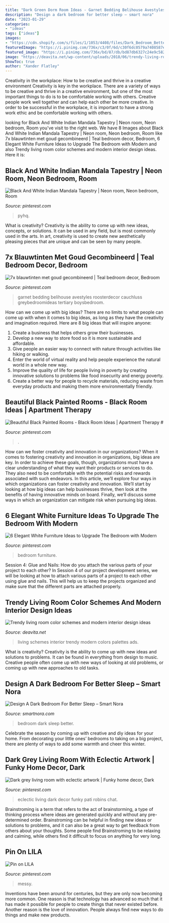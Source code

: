 ```yaml
---
title: "Dark Green Dorm Room Ideas - Garnet Bedding Belihouse Avestyles Roosterdecor Cauchluss Greybedroomideas Tertiary Boysbedroom"
description: "Design a dark bedroom for better sleep – smart nora"
date: "2023-01-29"
categories:
- "ideas"
tags: ["ideas"]
images:
- "https://cdn.shopify.com/s/files/1/1053/4408/files/Dark_Bedroom_Better_Sleep_fd056c08-070d-448e-b3ed-4a23ae5bc9df_480x480.jpg?v=1602208164"
featuredImage: "https://i.pinimg.com/736x/c3/0f/6d/c30f6dc0579a7408587ea9eab79634ef.jpg"
featured_image: "https://i.pinimg.com/736x/bd/87/db/bd87db6327c24e9c582fb93c26872ec8.jpg"
image: "https://deavita.net/wp-content/uploads/2018/06/trendy-living-room-colourd-design-ideas-schemes-palettes.jpg"
ShowToc: true
author: "Xander Flatley"
---
```



Creativity in the workplace: How to be creative and thrive in a creative environment
Creativity is key in the workplace. There are a variety of ways to be creative and thrive in a creative environment, but one of the most important things to do is to be comfortable working with others. Creative people work well together and can help each other be more creative. In order to be successful in the workplace, it is important to have a strong work ethic and be comfortable working with others.

	

		
looking for Black And White Indian Mandala Tapestry | Neon room, Neon bedroom, Room you've visit to the right web. We have 8 Images about Black And White Indian Mandala Tapestry | Neon room, Neon bedroom, Room like 7x blauwtinten met goud gecombineerd | Teal bedroom decor, Bedroom, 6 Elegant White Furniture Ideas to Upgrade The Bedroom with Modern and also Trendy living room color schemes and modern interior design ideas. Here it is:
		
    
## Black And White Indian Mandala Tapestry | Neon Room, Neon Bedroom, Room

<img loading=lazy src="https://i.pinimg.com/736x/c3/0f/6d/c30f6dc0579a7408587ea9eab79634ef.jpg" onerror="this.onerror=null;this.src='https://tse4.mm.bing.net/th?id=OIP.GekpwRU6MCM5OrNgoNn3_gHaJ3&amp;pid=15.1';" alt="Black And White Indian Mandala Tapestry | Neon room, Neon bedroom, Room">

_Source: pinterest.com_

>pyhq. 

	

What is creativity?
Creativity is the ability to come up with new ideas, concepts, or solutions. It can be used in any field, but is most commonly used in the arts. In art, creativity is used to create new aesthetically pleasing pieces that are unique and can be seen by many people.

    
## 7x Blauwtinten Met Goud Gecombineerd | Teal Bedroom Decor, Bedroom

<img loading=lazy src="https://i.pinimg.com/736x/46/6a/75/466a75ac8f27e7865abc22e4d308e87f.jpg" onerror="this.onerror=null;this.src='https://tse2.mm.bing.net/th?id=OIP.SHyzi6eCdgnkx69HrzpY5QHaLH&amp;pid=15.1';" alt="7x blauwtinten met goud gecombineerd | Teal bedroom decor, Bedroom">

_Source: pinterest.com_

>garnet bedding belihouse avestyles roosterdecor cauchluss greybedroomideas tertiary boysbedroom. 

	

How can we come up with big ideas?
There are no limits to what people can come up with when it comes to big ideas, as long as they have the creativity and imagination required. Here are 8 big ideas that will inspire anyone:
1. Create a business that helps others grow their businesses. 
2. Develop a new way to store food so it is more sustainable and affordable. 
3. Give people an easier way to connect with nature through activities like hiking or walking. 
4. Enter the world of virtual reality and help people experience the natural world in a whole new way. 
5. Improve the quality of life for people living in poverty by creating innovative solutions to problems like food insecurity and energy poverty. 
6. Create a better way for people to recycle materials, reducing waste from everyday products and making them more environmentally friendly. 

    
## Beautiful Black Painted Rooms - Black Room Ideas | Apartment Therapy #

<img loading=lazy src="https://i.pinimg.com/736x/cd/79/4c/cd794cd5b288d54b2dd0cc5cf604dda6.jpg" onerror="this.onerror=null;this.src='https://tse3.mm.bing.net/th?id=OIP.mIW5VtwUGCFjzeGwKk4uVgHaLH&amp;pid=15.1';" alt="Beautiful Black Painted Rooms - Black Room Ideas | Apartment Therapy #">

_Source: pinterest.com_

>. 

	

How can we foster creativity and innovation in our organizations?
When it comes to fostering creativity and innovation in organizations, big ideas are key. In order to achieve these goals, though, organizations must have a clear understanding of what they want their products or services to do. They also need to be comfortable with the potential risks and rewards associated with such endeavors.
In this article, we’ll explore four ways in which organizations can foster creativity and innovation. We’ll start by looking at how big ideas can help businesses thrive, then look at the benefits of having innovative minds on board. Finally, we’ll discuss some ways in which an organization can mitigate risk when pursuing big ideas.

    
## 6 Elegant White Furniture Ideas To Upgrade The Bedroom With Modern

<img loading=lazy src="https://i.pinimg.com/736x/ad/36/7f/ad367f41bf30ea7938678b2472ff202a.jpg" onerror="this.onerror=null;this.src='https://tse1.mm.bing.net/th?id=OIP.gICfl-8fhT5_mKKw8a8DlwHaJ3&amp;pid=15.1';" alt="6 Elegant White Furniture Ideas to Upgrade The Bedroom with Modern">

_Source: pinterest.com_

>bedroom furniture. 

	

Session 4: Glue and Nails: How do you attach the various parts of your project to each other?
In Session 4 of our project development series, we will be looking at how to attach various parts of a project to each other using glue and nails. This will help us to keep the projects organized and make sure that the different parts are attached properly.

    
## Trendy Living Room Color Schemes And Modern Interior Design Ideas

<img loading=lazy src="https://deavita.net/wp-content/uploads/2018/06/trendy-living-room-colourd-design-ideas-schemes-palettes.jpg" onerror="this.onerror=null;this.src='https://tse1.mm.bing.net/th?id=OIP.HGzS1zmUAUUCthdlEXwttgHaHa&amp;pid=15.1';" alt="Trendy living room color schemes and modern interior design ideas">

_Source: deavita.net_

>living schemes interior trendy modern colors palettes ads. 

	

What is creativity?
Creativity is the ability to come up with new ideas and solutions to problems. It can be found in everything from design to music. Creative people often come up with new ways of looking at old problems, or coming up with new approaches to old tasks.

    
## Design A Dark Bedroom For Better Sleep – Smart Nora

<img loading=lazy src="https://cdn.shopify.com/s/files/1/1053/4408/files/Dark_Bedroom_Better_Sleep_fd056c08-070d-448e-b3ed-4a23ae5bc9df_480x480.jpg?v=1602208164" onerror="this.onerror=null;this.src='https://tse3.mm.bing.net/th?id=OIP.ff5-YIxgmjGoKREWrCa6OQAAAA&amp;pid=15.1';" alt="Design A Dark Bedroom For Better Sleep – Smart Nora">

_Source: smartnora.com_

>bedroom dark sleep better. 

	

Celebrate the season by coming up with creative and diy ideas for your home. From decorating your little ones’ bedrooms to taking on a big project, there are plenty of ways to add some warmth and cheer this winter.

    
## Dark Grey Living Room With Eclectic Artwork | Funky Home Decor, Dark

<img loading=lazy src="https://i.pinimg.com/736x/bd/87/db/bd87db6327c24e9c582fb93c26872ec8.jpg" onerror="this.onerror=null;this.src='https://tse3.mm.bing.net/th?id=OIP.5Cq2F3naTjuSMcL77qF6uwHaLH&amp;pid=15.1';" alt="Dark grey living room with eclectic artwork | Funky home decor, Dark">

_Source: pinterest.com_

>eclectic living dark decor funky pati robins chat. 

	

Brainstroming is a term that refers to the act of brainstorming, a type of thinking process where ideas are generated quickly and without any pre-determined order. Brainstroming can be helpful in finding new ideas or solutions to problems, and it can also be a great way to get feedback from others about your thoughts. Some people find Brainstroming to be relaxing and calming, while others find it difficult to focus on anything for very long.

    
## Pin On LILA

<img loading=lazy src="https://i.pinimg.com/736x/39/80/59/398059fe4f4cd9b9e304de8805769dc0.jpg" onerror="this.onerror=null;this.src='https://tse2.mm.bing.net/th?id=OIP.-fQL9r1Vdpy2G470Q_CA5gHaJ3&amp;pid=15.1';" alt="Pin on LILA">

_Source: pinterest.com_

>messy. 

	

Inventions have been around for centuries, but they are only now becoming more common. One reason is that technology has advanced so much that it has made it possible for people to create things that never existed before. Another reason is the love of innovation. People always find new ways to do things and make new products.

